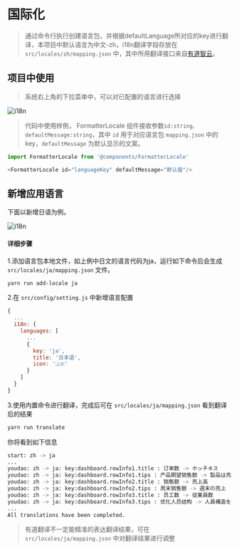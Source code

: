 # 国际化

> 通过命令行执行创建语言包，并根据defaultLanguage所对应的key进行翻译，本项目中默认语言为中文-zh，i18n翻译字段存放在 `src/locales/zh/mapping.json` 中，其中所用翻译接口来自[有道智云](http://ai.youdao.com/docs/doc-trans-api.s#p05)。


## 项目中使用
> 系统右上角的下拉菜单中，可以对已配置的语言进行选择

![i18n](/media/selectlang.png)


> 代码中使用样例， FormatterLocale 组件接收参数`id:string、defaultMessage:string`，其中 `id` 用于对应语言包 `mapping.json` 中的key，`defaultMessage` 为默认显示的文案。

```javascript
import FormatterLocale from '@components/FormatterLocale'

<FormatterLocale id="languageKey" defaultMessage="默认值"/>
```

## 新增应用语言

下面以新增日语为例。

![i18n](/media/translate.gif)

#### 详细步骤

1.添加语言包本地文件，如上例中日文的语言代码为ja，运行如下命令后会生成 `src/locales/ja/mapping.json` 文件。
```bash
yarn run add-locale ja
```

2.在 `src/config/setting.js` 中新增语言配置
```javascript
{
  ...
  i18n: {
    languages: [
      ...
      {
        key: 'ja',
        title: '日本语',
        icon: '🇯🇵'
      }
    ]
  }
}
```

3.使用内置命令进行翻译，完成后可在 `src/locales/ja/mapping.json` 看到翻译后的结果
```bash
yarn run translate
```
你将看到如下信息
```bash
start: zh -> ja
...
youdao: zh -> ja: key:dashboard.rowInfo1.title : 订单数 -> ホッチキス
youdao: zh -> ja: key:dashboard.rowInfo1.tips : 产品期望销售额 -> 製品は売上が期待される
youdao: zh -> ja: key:dashboard.rowInfo2.title : 销售额 -> 売上高
youdao: zh -> ja: key:dashboard.rowInfo2.tips : 周末销售额 -> 週末の売上
youdao: zh -> ja: key:dashboard.rowInfo3.title : 员工数 -> 従業員数
youdao: zh -> ja: key:dashboard.rowInfo3.tips : 优化人员结构 -> 人員構造を最適化する
...
All translations have been completed.
```

> 有道翻译不一定能精准的表达翻译结果，可在 `src/locales/ja/mapping.json` 中对翻译结果进行调整